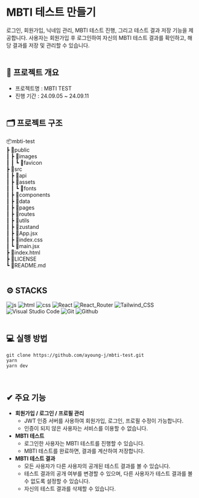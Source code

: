# MBTI 테스트 만들기 
로그인, 회원가입, 닉네임 관리, MBTI 테스트 진행, 그리고 테스트 결과 저장 기능을 제공합니다. 
사용자는 회원가입 후 로그인하여 자신의 MBTI 테스트 결과를 확인하고, 해당 결과를 저장 및 관리할 수 있습니다.
<br/><br/>

## 🚩 프로젝트 개요
- 프로젝트명 : MBTI TEST
- 진행 기간 : 24.09.05 ~ 24.09.11
<br/><br/>

## 🗂 프로젝트 구조
📦mbti-test<br/>
 ┣ 📂public<br/>
 ┃ ┣ 📂images<br/>
 ┃ ┃ ┗ 📂favicon<br/>
 ┣ 📂src<br/>
 ┃ ┣ 📂api<br/>
 ┃ ┣ 📂assets<br/>
 ┃ ┃ ┗ 📂fonts<br/>
 ┃ ┣ 📂components<br/>
 ┃ ┣ 📂data<br/>
 ┃ ┣ 📂pages<br/>
 ┃ ┣ 📂routes<br/>
 ┃ ┣ 📂utils<br/>
 ┃ ┣ 📂zustand<br/>
 ┃ ┣ 📜App.jsx<br/>
 ┃ ┣ 📜index.css<br/>
 ┃ ┗ 📜main.jsx<br/>
 ┣ 📜index.html<br/>
 ┣ 📜LICENSE<br/>
 ┗ 📜README.md
<br/><br/>

## ⚙️ STACKS
![js](https://img.shields.io/badge/JavaScript-F7DF1E?style=for-the-badge&logo=JavaScript&logoColor=white)
![html](https://img.shields.io/badge/HTML-239120?style=for-the-badge&logo=html5&logoColor=white)
![css](https://img.shields.io/badge/CSS-239120?&style=for-the-badge&logo=css3&logoColor=white)
![React](https://img.shields.io/badge/React-20232A?style=for-the-badge&logo=react&logoColor=61DAFB)
![React_Router](https://img.shields.io/badge/React_Router-CA4245?style=for-the-badge&logo=react-router&logoColor=white)
![Tailwind_CSS](https://img.shields.io/badge/Tailwind_CSS-38B2AC?style=for-the-badge&logo=tailwind-css&logoColor=white)
![Visual Studio Code](https://img.shields.io/badge/Visual%20Studio%20Code-007ACC?style=for-the-badge&logo=Visual%20Studio%20Code&logoColor=white)
![Git](https://img.shields.io/badge/Git-F05032?style=for-the-badge&logo=Git&logoColor=white)
![Github](https://img.shields.io/badge/GitHub-181717?style=for-the-badge&logo=GitHub&logoColor=white)
<br /><br />

## 💻 실행 방법
```
git clone https://github.com/ayoung-j/mbti-test.git
yarn
yarn dev
```
<br/>

## ✔ 주요 기능
- **회원가입 / 로그인 / 프로필 관리**
  - JWT 인증 서버를 사용하여 회원가입, 로그인, 프로필 수정이 가능합니다.
  - 인증이 되지 않은 사용자는 서비스를 이용할 수 없습니다.
- **MBTI 테스트**
    - 로그인한 사용자는 MBTI 테스트를 진행할 수 있습니다.
    - MBTI 테스트를 완료하면, 결과를 계산하여 저장합니다.
- **MBTI 테스트 결과**
    - 모든 사용자가 다른 사용자의 공개된 테스트 결과를 볼 수 있습니다.
    - 테스트 결과의 공개 여부를 변경할 수 있으며, 다른 사용자가 테스트 결과를 볼 수 없도록 설정할 수 있습니다.
    - 자신의 테스트 결과를 삭제할 수 있습니다.
